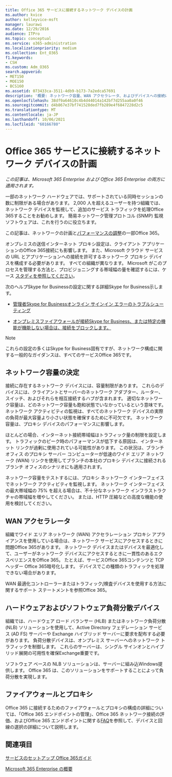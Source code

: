```yaml
---
title: Office 365 サービスに接続するネットワーク デバイスの計画
ms.author: kvice
author: kelleyvice-msft
manager: laurawi
ms.date: 12/29/2016
audience: ITPro
ms.topic: conceptual
ms.service: o365-administration
ms.localizationpriority: medium
ms.collection: Ent_O365
f1.keywords:
- CSH
ms.custom: Adm_O365
search.appverid:
- MET150
- MOE150
- BCS160
ms.assetid: 073433ca-3511-4db9-b173-7a2edca57691
description: '概要: ネットワーク容量、WAN アクセラレータ、およびデバイスへの接続に使用される負荷分散デバイスに関する考慮事項についてOffice 365。'
ms.openlocfilehash: 38df9a64610c4b4d44014a142bf7d255aa0a0f46
ms.sourcegitcommit: d4b867e37bf741528ded7fb289e4f6847228d2c5
ms.translationtype: MT
ms.contentlocale: ja-JP
ms.lasthandoff: 10/06/2021
ms.locfileid: "60166780"
---
```

# <a name="plan-for-network-devices-that-connect-to-office-365-services"></a>Office 365 サービスに接続するネットワーク デバイスの計画

*この記事は、Microsoft 365 Enterprise および Office 365 Enterprise の両方に適用されます。*
  
一部のネットワーク ハードウェアでは、サポートされている同時セッションの数に制限がある場合があります。 2,000 人を超えるユーザーを持つ組織では、ネットワーク デバイスを監視して、追加のサービス トラフィックを処理Office 365することをお勧めします。 簡易ネットワーク管理プロトコル (SNMP) 監視ソフトウェアは、これを行うのに役立ちます。

この記事は、ネットワークの計画と[パフォーマンスの調整](./network-planning-and-performance.md)の一部Office 365。

オンプレミスの送信インターネット プロキシ設定は、クライアント アプリケーションのOffice 365接続にも影響します。 また、Microsoft クラウド サービスの URL とアプリケーションへの接続を許可するネットワーク プロキシ デバイスを構成する必要があります。 すべての組織が異なります。 Microsoft がこのプロセスを管理する方法と、プロビジョニングする帯域幅の量を確認するには、ケース [スタディを参照してください](https://www.microsoft.com/itshowcase/Article/Content/631/Optimizing-network-performance-for-Microsoft-Office-365)。
  
次のヘルプSkype for Businessの設定に関する詳細Skype for Business示します。
  
- [管理者Skype for Businessオンライン サインイン エラーのトラブルシューティング](/skypeforbusiness/set-up-skype-for-business-online/troubleshooting-sign-in-errors-for-admins)

- [オンプレミスファイアウォールが接続Skype for Business、または特定の機能が機能しない場合は、接続をブロックします。](https://go.microsoft.com/fwlink/p/?LinkID=243625)

> [!NOTE]
> これらの設定の多くはSkype for Business固有ですが、ネットワーク構成に関する一般的なガイダンスは、すべてのサービスOffice 365です。
  
## <a name="determining-network-capacity"></a>ネットワーク容量の決定

接続に存在するネットワーク デバイスには、容量制限があります。 これらのデバイスには、クライアントとサーバーのネットワーク アダプター、ルーター、スイッチ、およびそれらを相互接続するハブが含まれます。 適切なネットワーク容量は、どのネットワーク容量も飽和状態でいなかっているという意味です。 ネットワーク アクティビティの監視は、すべてのネットワーク デバイスの実際の負荷が最大容量より小さい状態を確保するために不可欠です。 ネットワーク容量は、プロキシ デバイスのパフォーマンスに影響します。
  
ほとんどの場合、インターネット接続帯域幅はトラフィック量の制限を設定します。 トラフィックのピーク時のパフォーマンスが低下する原因は、インターネット リンクが過剰に使用されている可能性があります。 この状況は、ブランチ オフィス のプロキシ サーバー コンピューターが低速のワイド エリア ネットワーク (WAN) リンクを使用してブランチの本社のプロキシ デバイスに接続されるブランチ オフィスのシナリオにも適用されます。
  
ネットワーク容量をテストするには、プロキシ ネットワーク インターフェイスでネットワーク アクティビティを監視します。 ネットワーク インターフェイスの最大帯域幅の 75% を超える場合は、不十分なネットワーク インフラストラクチャの帯域幅を増やしてください。 または、HTTP 圧縮などの高度な機能の使用を検討してください。
  
## <a name="wan-accelerators"></a>WAN アクセラレータ

組織でワイド エリア ネットワーク (WAN) アクセラレーション プロキシ アプライアンスを使用している場合は、ネットワーク サービスにアクセスするときに問題Office 365があります。 ネットワーク デバイスまたはデバイスを最適化して、ユーザーがネットワーク デバイスにアクセスするときに一貫性のあるエクスペリエンスをOffice 365。 たとえば、サービスOffice 365コンテンツと TCP ヘッダー Office 365暗号化します。 デバイスでこの種類のトラフィックを処理できない場合があります。
  
WAN 最適化コントローラーまたはトラフィック[/](https://support.microsoft.com/kb/2690045)検査デバイスを使用する方法に関するサポート ステートメントを参照Office 365。
  
## <a name="hardware-and-software-load-balancing-devices"></a>ハードウェアおよびソフトウェア負荷分散デバイス

組織では、ハードウェア ロード バランサー (HLB) またはネットワーク負荷分散 (NLB) ソリューションを使用して、Active Directory フェデレーション サービス (AD FS) サーバーや Exchange ハイブリッド サーバーに要求を配布する必要があります。 負荷分散デバイスは、オンプレミス サーバーへのネットワーク トラフィックを制御します。 これらのサーバーは、シングル サインオンとハイブリッド展開の可用性を確保Exchange重要です。
  
ソフトウェア ベースの NLB ソリューションは、サーバーに組み込Windows提供します。 Office 365 は、このソリューションをサポートすることによって負荷分散を実現します。
  
## <a name="firewalls-and-proxies"></a>ファイアウォールとプロキシ

Office 365 に接続するためのファイアウォールとプロキシの構成の詳細については、「Office 365 エンドポイントの管理」、Office 365 ネットワーク接続の評価、および[](assessing-network-connectivity.md)Office 365 エンドポイントに関する[FAQ](https://support.office.com/article/d4088321-1c89-4b96-9c99-54c75cae2e6d)を参照して、デバイスと回線の選択の詳細について説明します。 [](https://support.office.com/article/99cab9d4-ef59-4207-9f2b-3728eb46bf9a)
  
## <a name="see-also"></a>関連項目

[サービスのセットアップ Office 365ガイド](setup-guides-for-microsoft-365.md)

[Microsoft 365 Enterprise の概要](microsoft-365-overview.md)